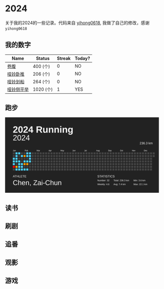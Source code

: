 # 2024
关于我的2024的一些记录。代码来自 [yihong0618](https://github.com/yihong0618/2021), 我做了自己的修改，感谢 `yihong0618`

## 我的数字

<!--START_SECTION:my_number-->
| Name | Status | Streak | Today? | 
 | ---- | ---- | ---- | ---- |
| [卷腹](https://github.com/chenzaichun/2024/issues/3) | 400 (个) | 0 | NO |
| [哑铃卧推](https://github.com/chenzaichun/2024/issues/5) | 206 (个) | 0 | NO |
| [哑铃划船](https://github.com/chenzaichun/2024/issues/15) | 264 (个) | 0 | NO |
| [哑铃侧平举](https://github.com/chenzaichun/2024/issues/4) | 1020 (个) | 1 | YES |

<!--END_SECTION:my_number-->

## 跑步

![](https://raw.githubusercontent.com/chenzaichun/running_page/gh-pages/static/assets/github_2024.svg)


## 读书

<!--START_SECTION:my_read-->
<!--END_SECTION:my_read-->

## 刷剧

<!--START_SECTION:my_drama-->
<!--END_SECTION:my_drama-->

## 追番

<!--START_SECTION:my_bangumi-->
<!--END_SECTION:my_bangumi-->

## 观影

<!--START_SECTION:my_movie-->
<!--END_SECTION:my_movie-->

## 游戏
<!--START_SECTION:my_game-->
<!--END_SECTION:my_game-->

